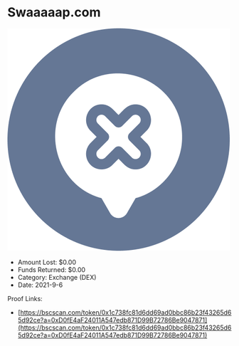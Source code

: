 # Swaaaaap.com
![Swaaaaap.com](/rektimages/Swaaaaap.com.png)
- Amount Lost: $0.00
- Funds Returned: $0.00
- Category: Exchange (DEX)
- Date: 2021-9-6



Proof Links:
- [https://bscscan.com/token/0x1c738fc81d6dd69ad0bbc86b23f43265d65d92ce?a=0xD0fE4aF24011A547edb871D99B72786Be9047871](https://bscscan.com/token/0x1c738fc81d6dd69ad0bbc86b23f43265d65d92ce?a=0xD0fE4aF24011A547edb871D99B72786Be9047871)


